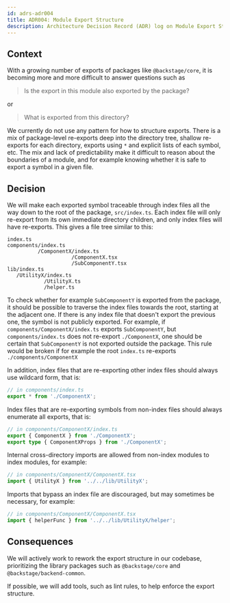 ```yaml
---
id: adrs-adr004
title: ADR004: Module Export Structure
description: Architecture Decision Record (ADR) log on Module Export Structure
---
```


## Context

With a growing number of exports of packages like `@backstage/core`, it is
becoming more and more difficult to answer questions such as

> Is the export in this module also exported by the package?

or

> What is exported from this directory?

We currently do not use any pattern for how to structure exports. There is a mix
of package-level re-exports deep into the directory tree, shallow re-exports for
each directory, exports using `*` and explicit lists of each symbol, etc. The
mix and lack of predictability make it difficult to reason about the boundaries
of a module, and for example knowing whether it is safe to export a symbol in a
given file.

## Decision

We will make each exported symbol traceable through index files all the way down
to the root of the package, `src/index.ts`. Each index file will only re-export
from its own immediate directory children, and only index files will have
re-exports. This gives a file tree similar to this:

```text
index.ts
components/index.ts
          /ComponentX/index.ts
                     /ComponentX.tsx
                     /SubComponentY.tsx
lib/index.ts
   /UtilityX/index.ts
            /UtilityX.ts
            /helper.ts
```

To check whether for example `SubComponentY` is exported from the package, it
should be possible to traverse the index files towards the root, starting at the
adjacent one. If there is any index file that doesn't export the previous one,
the symbol is not publicly exported. For example, if
`components/ComponentX/index.ts` exports `SubComponentY`, but
`components/index.ts` does not re-export `./ComponentX`, one should be certain
that `SubComponentY` is not exported outside the package. This rule would be
broken if for example the root `index.ts` re-exports `./components/ComponentX`

In addition, index files that are re-exporting other index files should always
use wildcard form, that is:

```ts
// in components/index.ts
export * from './ComponentX';
```

Index files that are re-exporting symbols from non-index files should always
enumerate all exports, that is:

```ts
// in components/ComponentX/index.ts
export { ComponentX } from './ComponentX';
export type { ComponentXProps } from './ComponentX';
```

Internal cross-directory imports are allowed from non-index modules to index
modules, for example:

```ts
// in components/ComponentX/ComponentX.tsx
import { UtilityX } from '../../lib/UtilityX';
```

Imports that bypass an index file are discouraged, but may sometimes be
necessary, for example:

```ts
// in components/ComponentX/ComponentX.tsx
import { helperFunc } from '../../lib/UtilityX/helper';
```

## Consequences

We will actively work to rework the export structure in our codebase,
prioritizing the library packages such as `@backstage/core` and
`@backstage/backend-common`.

If possible, we will add tools, such as lint rules, to help enforce the export
structure.
